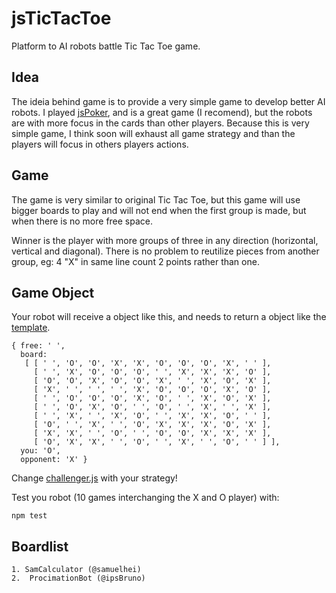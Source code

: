 jsTicTacToe
===========

Platform to AI robots battle Tic Tac Toe game.

Idea
-----

The ideia behind game is to provide a very simple game to develop better AI robots. I played [jsPoker](https://github.com/mdp/JsPoker), and is a great game (I recomend), but the robots are with more focus in the cards than other players. Because this is very simple game, I think soon will exhaust all game strategy and than the players will focus in others players actions.    

Game
----

The game is very similar to original Tic Tac Toe, but this game will use bigger boards to play and will not end when the first group is made, but  when there is no more free space.

Winner is the player with more groups of three in any direction (horizontal, vertical and diagonal). There is no problem to reutilize pieces from another group, eg: 4 "X" in same line count 2 points rather than one.


Game Object
-----------

Your robot will receive a object like this, and needs to return a object like the [template](https://github.com/samuelhei/jsTicTacToe/blob/master/players/template.js).

    { free: ' ',
      board: 
       [ [ ' ', 'O', 'O', 'X', 'X', 'O', 'O', 'O', 'X', ' ' ],
         [ ' ', 'X', 'O', 'O', 'O', ' ', 'X', 'X', 'X', 'O' ],
         [ 'O', 'O', 'X', 'O', 'O', 'X', ' ', 'X', 'O', 'X' ],
         [ 'X', ' ', ' ', ' ', 'X', 'O', 'O', 'O', 'X', 'O' ],
         [ ' ', 'O', 'O', 'O', 'X', 'O', ' ', 'X', 'O', 'X' ],
         [ ' ', 'O', 'X', 'O', ' ', 'O', ' ', 'X', ' ', 'X' ],
         [ ' ', 'X', ' ', 'X', 'O', ' ', 'X', 'X', 'O', ' ' ],
         [ 'O', ' ', 'X', ' ', 'O', 'X', 'X', 'X', 'O', 'X' ],
         [ 'X', 'X', ' ', 'O', ' ', 'O', 'O', 'X', 'X', 'X' ],
         [ 'O', 'X', 'X', ' ', 'O', ' ', 'X', ' ', 'O', ' ' ] ],
      you: 'O',
      opponent: 'X' }

Change [challenger.js](https://github.com/samuelhei/jsTicTacToe/blob/master/players/challenger.js) with your strategy!

Test you robot (10 games interchanging the X and O player) with:

    npm test
  
Boardlist
-----------

    1. SamCalculator (@samuelhei)
    2.  ProcimationBot (@ipsBruno)

